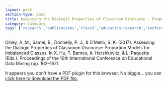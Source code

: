 ```yaml
---
layout: post
section-type: post
title: Assessing the Dialogic Properties of Classroom Discourse - Proportion Models for Imbalanced Classes
category: Category
tags: ['research','publications','class5','education-research','conference-regular','discourse', 'nlp']
---
```


Olney, A. M., Samei, B., Donnelly, P. J., & D’Mello, S. K. (2017). Assessing the Dialogic Properties of Classroom Discourse: Proportion Models for Imbalanced Classes. In X. Hu, T. Barnes, A. Hershkovitz, & L. Paquette (Eds.), Proceedings of the 10th International Conference on Educational Data Mining (pp. 162–167).


<object data="https://umdrive.memphis.edu/aolney/public/publications/olney-edm-2017-class5proportion.pdf" type="application/pdf" width="100%" height="600px">
 
  <p>It appears you don't have a PDF plugin for this browser.
  No biggie... you can <a href="https://umdrive.memphis.edu/aolney/public/publications/olney-edm-2017-class5proportion.pdf">click here to
  download the PDF file.</a></p>
  
</object>
